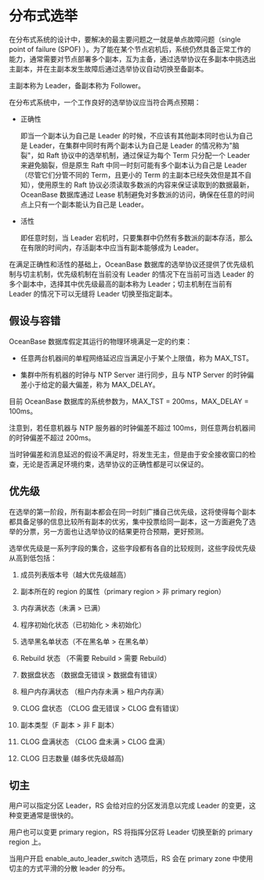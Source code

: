 # 分布式选举

在分布式系统的设计中，要解决的最主要问题之一就是单点故障问题（single point of failure (SPOF) ）。为了能在某个节点宕机后，系统仍然具备正常工作的能力，通常需要对节点部署多个副本，互为主备，通过选举协议在多副本中挑选出主副本，并在主副本发生故障后通过选举协议自动切换至备副本。

主副本称为 Leader，备副本称为 Follower。

在分布式系统中，一个工作良好的选举协议应当符合两点预期：

* 正确性

  即当一个副本认为自己是 Leader 的时候，不应该有其他副本同时也认为自己是 Leader，在集群中同时有两个副本认为自己是 Leader 的情况称为"脑裂"，如 Raft 协议中的选举机制，通过保证为每个 Term 只分配一个 Leader 来避免脑裂，但是原生 Raft 中同一时刻可能有多个副本认为自己是 Leader（尽管它们分管不同的 Term，且更小的 Term 的主副本已经失效但是其不自知），使用原生的 Raft 协议必须读取多数派的内容来保证读取到的数据最新，OceanBase 数据库通过 Lease 机制避免对多数派的访问，确保在任意的时间点上只有一个副本能认为自己是 Leader。
  
* 活性

  即任意时刻，当 Leader 宕机时，只要集群中仍然有多数派的副本存活，那么在有限的时间内，存活副本中应当有副本能够成为 Leader。
  
在满足正确性和活性的基础上，OceanBase 数据库的选举协议还提供了优先级机制与切主机制，优先级机制在当前没有 Leader 的情况下在当前可当选 Leader 的多个副本中，选择其中优先级最高的副本称为 Leader；切主机制在当前有 Leader 的情况下可以无缝将 Leader 切换至指定副本。

## 假设与容错

OceanBase 数据库假定其运行的物理环境满足一定的约束：

* 任意两台机器间的单程网络延迟应当满足小于某个上限值，称为 MAX_TST。

* 集群中所有机器的时钟与 NTP Server 进行同步，且与 NTP Server 的时钟偏差小于给定的最大偏差，称为 MAX_DELAY。

目前 OceanBase 数据库的系统参数为，MAX_TST = 200ms，MAX_DELAY = 100ms。

注意到，若任意机器与 NTP 服务器的时钟偏差不超过 100ms，则任意两台机器间的时钟偏差不超过 200ms。

当时钟偏差和消息延迟的假设不满足时，将发生无主，但是由于安全接收窗口的检查，无论是否满足环境约束，选举协议的正确性都是可以保证的。

## 优先级

在选举的第一阶段，所有副本都会在同一时刻广播自己优先级，这将使得每个副本都具备足够的信息比较所有副本的优劣，集中投票给同一副本，这一方面避免了选举的分票，另一方面也让选举协议的结果更符合预期，更好预测。

选举优先级是一系列字段的集合，这些字段都有各自的比较规则，这些字段优先级从高到低包括：

1. 成员列表版本号（越大优先级越高）

2. 副本所在的 region 的属性（primary region \> 非 primary region）

3. 内存满状态（未满 \> 已满）

4. 程序初始化状态（已初始化 \> 未初始化）

5. 选举黑名单状态（不在黑名单 \> 在黑名单）

6. Rebuild 状态 （不需要 Rebuild \> 需要 Rebuild）

7. 数据盘状态 （数据盘无错误 \> 数据盘有错误）

8. 租户内存满状态 （租户内存未满 \> 租户内存满）

9. CLOG 盘状态 （CLOG 盘无错误 \> CLOG 盘有错误）

10. 副本类型（F 副本 \> 非 F 副本）

11. CLOG 盘满状态 （CLOG 盘未满 \> CLOG 盘满）

12. CLOG 日志数量 (越多优先级越高)

## 切主

用户可以指定分区 Leader，RS 会给对应的分区发消息以完成 Leader 的变更，这种变更通常是很快的。

用户也可以变更 primary region，RS 将指挥分区将 Leader 切换至新的 primary region 上。

当用户开启 enable_auto_leader_switch 选项后，RS 会在 primary zone 中使用切主的方式平滑的分散 leader 的分布。
